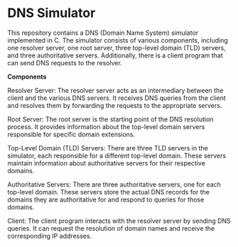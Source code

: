 # DNS Simulator

This repository contains a DNS (Domain Name System) simulator implemented in C. The simulator consists of various components, including one resolver server, one root server, three top-level domain (TLD) servers, and three authoritative servers. Additionally, there is a client program that can send DNS requests to the resolver.

**Components**

Resolver Server: The resolver server acts as an intermediary between the client and the various DNS servers. It receives DNS queries from the client and resolves them by forwarding the requests to the appropriate servers.

Root Server: The root server is the starting point of the DNS resolution process. It provides information about the top-level domain servers responsible for specific domain extensions.

Top-Level Domain (TLD) Servers: There are three TLD servers in the simulator, each responsible for a different top-level domain. These servers maintain information about authoritative servers for their respective domains.

Authoritative Servers: There are three authoritative servers, one for each top-level domain. These servers store the actual DNS records for the domains they are authoritative for and respond to queries for those domains.

Client: The client program interacts with the resolver server by sending DNS queries. It can request the resolution of domain names and receive the corresponding IP addresses.
